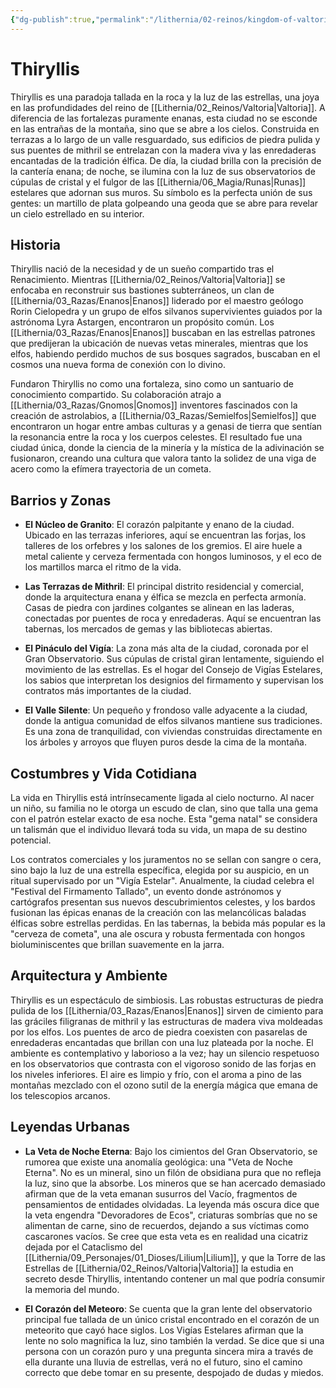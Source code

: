 ```yaml
---
{"dg-publish":true,"permalink":"/lithernia/02-reinos/kingdom-of-valtoria/thiryllis/","title":"Thiryllis","tags":["lithernia","ciudad","Valtoria"]}
---
```


# Thiryllis

Thiryllis es una paradoja tallada en la roca y la luz de las estrellas, una joya en las profundidades del reino de [[Lithernia/02_Reinos/Valtoria\|Valtoria]]. A diferencia de las fortalezas puramente enanas, esta ciudad no se esconde en las entrañas de la montaña, sino que se abre a los cielos. Construida en terrazas a lo largo de un valle resguardado, sus edificios de piedra pulida y sus puentes de mithril se entrelazan con la madera viva y las enredaderas encantadas de la tradición élfica. De día, la ciudad brilla con la precisión de la cantería enana; de noche, se ilumina con la luz de sus observatorios de cúpulas de cristal y el fulgor de las [[Lithernia/06_Magia/Runas\|Runas]] estelares que adornan sus muros. Su símbolo es la perfecta unión de sus gentes: un martillo de plata golpeando una geoda que se abre para revelar un cielo estrellado en su interior.

## Historia

Thiryllis nació de la necesidad y de un sueño compartido tras el Renacimiento. Mientras [[Lithernia/02_Reinos/Valtoria\|Valtoria]] se enfocaba en reconstruir sus bastiones subterráneos, un clan de [[Lithernia/03_Razas/Enanos\|Enanos]] liderado por el maestro geólogo Rorin Cielopedra y un grupo de elfos silvanos supervivientes guiados por la astrónoma Lyra Astargen, encontraron un propósito común. Los [[Lithernia/03_Razas/Enanos\|Enanos]] buscaban en las estrellas patrones que predijeran la ubicación de nuevas vetas minerales, mientras que los elfos, habiendo perdido muchos de sus bosques sagrados, buscaban en el cosmos una nueva forma de conexión con lo divino.

Fundaron Thiryllis no como una fortaleza, sino como un santuario de conocimiento compartido. Su colaboración atrajo a [[Lithernia/03_Razas/Gnomos\|Gnomos]] inventores fascinados con la creación de astrolabios, a [[Lithernia/03_Razas/Semielfos\|Semielfos]] que encontraron un hogar entre ambas culturas y a genasi de tierra que sentían la resonancia entre la roca y los cuerpos celestes. El resultado fue una ciudad única, donde la ciencia de la minería y la mística de la adivinación se fusionaron, creando una cultura que valora tanto la solidez de una viga de acero como la efímera trayectoria de un cometa.

## Barrios y Zonas

- **El Núcleo de Granito**: El corazón palpitante y enano de la ciudad. Ubicado en las terrazas inferiores, aquí se encuentran las forjas, los talleres de los orfebres y los salones de los gremios. El aire huele a metal caliente y cerveza fermentada con hongos luminosos, y el eco de los martillos marca el ritmo de la vida.

- **Las Terrazas de Mithril**: El principal distrito residencial y comercial, donde la arquitectura enana y élfica se mezcla en perfecta armonía. Casas de piedra con jardines colgantes se alinean en las laderas, conectadas por puentes de roca y enredaderas. Aquí se encuentran las tabernas, los mercados de gemas y las bibliotecas abiertas.

- **El Pináculo del Vigía**: La zona más alta de la ciudad, coronada por el Gran Observatorio. Sus cúpulas de cristal giran lentamente, siguiendo el movimiento de las estrellas. Es el hogar del Consejo de Vigías Estelares, los sabios que interpretan los designios del firmamento y supervisan los contratos más importantes de la ciudad.

- **El Valle Silente**: Un pequeño y frondoso valle adyacente a la ciudad, donde la antigua comunidad de elfos silvanos mantiene sus tradiciones. Es una zona de tranquilidad, con viviendas construidas directamente en los árboles y arroyos que fluyen puros desde la cima de la montaña.

## Costumbres y Vida Cotidiana

La vida en Thiryllis está intrínsecamente ligada al cielo nocturno. Al nacer un niño, su familia no le otorga un escudo de clan, sino que talla una gema con el patrón estelar exacto de esa noche. Esta "gema natal" se considera un talismán que el individuo llevará toda su vida, un mapa de su destino potencial.

Los contratos comerciales y los juramentos no se sellan con sangre o cera, sino bajo la luz de una estrella específica, elegida por su auspicio, en un ritual supervisado por un "Vigía Estelar". Anualmente, la ciudad celebra el "Festival del Firmamento Tallado", un evento donde astrónomos y cartógrafos presentan sus nuevos descubrimientos celestes, y los bardos fusionan las épicas enanas de la creación con las melancólicas baladas élficas sobre estrellas perdidas. En las tabernas, la bebida más popular es la "cerveza de cometa", una ale oscura y robusta fermentada con hongos bioluminiscentes que brillan suavemente en la jarra.

## Arquitectura y Ambiente

Thiryllis es un espectáculo de simbiosis. Las robustas estructuras de piedra pulida de los [[Lithernia/03_Razas/Enanos\|Enanos]] sirven de cimiento para las gráciles filigranas de mithril y las estructuras de madera viva moldeadas por los elfos. Los puentes de arco de piedra coexisten con pasarelas de enredaderas encantadas que brillan con una luz plateada por la noche. El ambiente es contemplativo y laborioso a la vez; hay un silencio respetuoso en los observatorios que contrasta con el vigoroso sonido de las forjas en los niveles inferiores. El aire es limpio y frío, con el aroma a pino de las montañas mezclado con el ozono sutil de la energía mágica que emana de los telescopios arcanos.

## Leyendas Urbanas

- **La Veta de Noche Eterna**: Bajo los cimientos del Gran Observatorio, se rumorea que existe una anomalía geológica: una "Veta de Noche Eterna". No es un mineral, sino un filón de obsidiana pura que no refleja la luz, sino que la absorbe. Los mineros que se han acercado demasiado afirman que de la veta emanan susurros del Vacío, fragmentos de pensamientos de entidades olvidadas. La leyenda más oscura dice que la veta engendra "Devoradores de Ecos", criaturas sombrías que no se alimentan de carne, sino de recuerdos, dejando a sus víctimas como cascarones vacíos. Se cree que esta veta es en realidad una cicatriz dejada por el Cataclismo del [[Lithernia/09_Personajes/01_Dioses/Lilium\|Lilium]], y que la Torre de las Estrellas de [[Lithernia/02_Reinos/Valtoria\|Valtoria]] la estudia en secreto desde Thiryllis, intentando contener un mal que podría consumir la memoria del mundo.

- **El Corazón del Meteoro**: Se cuenta que la gran lente del observatorio principal fue tallada de un único cristal encontrado en el corazón de un meteorito que cayó hace siglos. Los Vigías Estelares afirman que la lente no solo magnifica la luz, sino también la verdad. Se dice que si una persona con un corazón puro y una pregunta sincera mira a través de ella durante una lluvia de estrellas, verá no el futuro, sino el camino correcto que debe tomar en su presente, despojado de dudas y miedos.